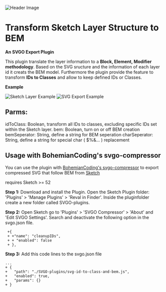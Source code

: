 ![Header Image](https://repository-images.githubusercontent.com/186617526/74d75b80-7676-11e9-8dfa-11c31e1e7615)

# Transform Sketch Layer Structure to BEM
**An SVGO Export Plugin**

This plugin translate the layer information to a **Block, Element, Modifier methodology**.
Based on the SVG sructure and the information of each layer id it creats the BEM model.
Furthermore the plugin provide the feature to transform **IDs to Classes** and allow to keep defined IDs or Classes.

**Example**

![Sketch Layer Example](https://github.com/mLihs/svgo-id-to-class-and-bem/blob/master/src/img/example_a.png?raw=true)
![SVG Export Example](https://github.com/mLihs/svgo-id-to-class-and-bem/blob/master/src/img/example_b.png?raw=true)


## Parms:

idToClass: Boolean, transform all IDs to classes, excluding specific IDs set within the Sketch layer.
bem: Boolean, turn on or off BEM creation
bemSeperator: String, define a string for BEM seperation
charSeperator: String, define a string for special char ( $%&… ) replacement




## Usage with BohemianCoding's svgo-compressor

You can use the plugin with [BohemianCoding's svgo-compressor](https://github.com/BohemianCoding/svgo-compressor) to export   compressed SVG that follow BEM from [Sketch](https://www.sketch.com)

requires Sketch >= 52


**Step 1:**
Download and install the Plugin.
Open the Sketch Plugin folder: 'Plugins' > 'Manage Plugins' > 'Reval in Finder'. 
Inside the pluginfolder create a new folder called SVGO-plugins.

**Step 2:**
Open Sketch go to 'Plugins' > 'SVGO Compressor' > 'About' and 'Edit SVGO Settings'.
Search and deactivate the following option in the svgo.json file.

```
 +{
 + +"name": "cleanupIDs",
 + + "enabled": false
 + },
```

**Step 3:**
Add this code lines to the svgo.json file
```
...
+ {
+   "path": "./SVGO-plugins/svg-id-to-class-and-bem.js",
+   "enabled": true,
+   "params": {}
+ }

```
